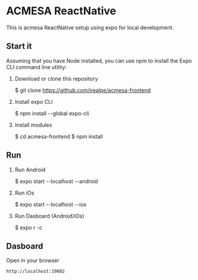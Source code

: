 # ACMESA ReactNative

This is acmesa ReactNative setup using expo for local development.

## Start it
Assuming that you have Node installed, you can use npm to install the Expo CLI command line utility:

1. Download or clone this repository


	$ git clone https://github.com/jrealpe/acmesa-frontend
    
2. Install expo CLI


   	$ npm install --global expo-cli
    
4. Install modules



	$ cd acmesa-frontend
    $ npm install
    
## Run

1. Run Android


	$ expo start --localhost --android 
    
2. Run iOs


	$ expo start --localhost --ios
    
3. Run Dasboard (Android/iOs) 


	$ expo r -c
    
    
## Dasboard
Open in your browser


	http://localhost:19002
